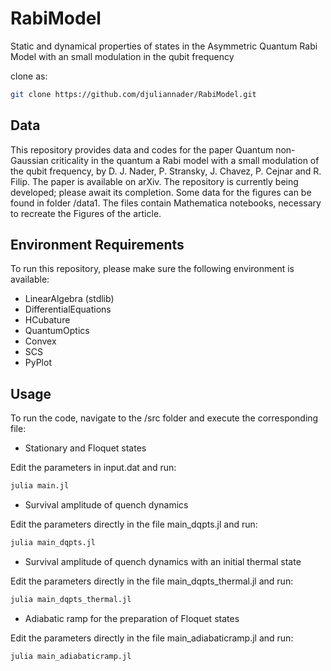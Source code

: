 # RabiModel
Static and dynamical properties of states in the Asymmetric Quantum Rabi Model with an small modulation in the qubit frequency

clone as:


```bash
git clone https://github.com/djuliannader/RabiModel.git
```



## Data 

This repository provides data and codes for the paper Quantum non-Gaussian criticality in the quantum a Rabi model with a small modulation of the
qubit frequency, by D. J. Nader, P. Stransky, J. Chavez, P. Cejnar and R. Filip.
The paper is available on arXiv.
The repository is currently being developed; please await its completion. Some data for the figures can be found in folder /data1.  The files contain Mathematica notebooks, necessary to recreate the Figures of the article.


## Environment Requirements  

To run this repository, please make sure the following environment is available:

- LinearAlgebra (stdlib)  
- DifferentialEquations
- HCubature
- QuantumOptics
- Convex 
- SCS
- PyPlot

## Usage

To run the code, navigate to the /src folder and execute the corresponding file:

- Stationary and Floquet states

Edit the parameters in input.dat and run:

```bash
julia main.jl
```

- Survival amplitude of quench dynamics

Edit the parameters directly in the file main_dqpts.jl and run:


```bash
julia main_dqpts.jl
```

- Survival amplitude of quench dynamics with an initial thermal state

Edit the parameters directly in the file  main_dqpts_thermal.jl and run:

```bash
julia main_dqpts_thermal.jl
```

- Adiabatic ramp for the preparation of Floquet states

Edit the parameters directly in the file main_adiabaticramp.jl and run:

```bash
julia main_adiabaticramp.jl
```
